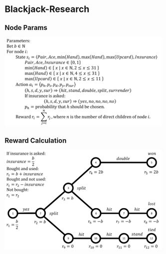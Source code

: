 # Blackjack-Research
## Node Params
<img src="pics/params.png" alt="params" />

## Reward Calculation
<img src="pics/reward.png" alt="rewards"/>
